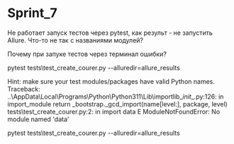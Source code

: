 # Sprint_7

Не работает запуск тестов через pytest, как результ - не запустить Allure.
Что-то не так с названиями модулей? 

Почему при запуке тестов через терминал ошибки?

pytest tests\test_create_courer.py --alluredir=allure_results 



Hint: make sure your test modules/packages have valid Python names.
Traceback:
..\AppData\Local\Programs\Python\Python311\Lib\importlib\__init__.py:126: in import_module
    return _bootstrap._gcd_import(name[level:], package, level)
tests\test_create_courer.py:2: in <module>
    import data
E   ModuleNotFoundError: No module named 'data'


pytest tests\test_create_courer.py --alluredir=allure_results 




